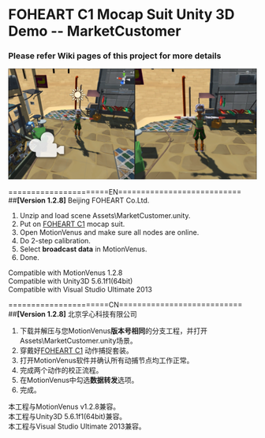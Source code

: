 # FOHEART C1 Mocap Suit Unity 3D Demo -- MarketCustomer
### Please refer Wiki pages of this project for more details
![MainThumb](https://raw.githubusercontent.com/FOHEART/U3D_Demo_MarketCustomer/master/Assets/Thumbnail/MarketCustomer.png)

======================EN===========================<br>
##**[Version 1.2.8]**
Beijing FOHEART Co.Ltd.<br>
1. Unzip and load scene Assets\MarketCustomer.unity.
2. Put on [FOHEART C1](http://www.foheart.com/) mocap suit.
3. Open MotionVenus and make sure all nodes are online.
4. Do 2-step calibration.
5. Select **broadcast data** in MotionVenus.
6. Done.

Compatible with MotionVenus 1.2.8<br>
Compatible with Unity3D 5.6.1f1(64bit)<br>
Compatible with Visual Studio Ultimate 2013<br>

======================CN===========================<br>
##**[Version 1.2.8]**
北京孚心科技有限公司<br>
1. 下载并解压与您MotionVenus**版本号相同**的分支工程，并打开Assets\MarketCustomer.unity场景。
2. 穿戴好[FOHEART C1](http://www.foheart.com/) 动作捕捉套装。
3. 打开MotionVenus软件并确认所有动捕节点均工作正常。
4. 完成两个动作的校正流程。
5. 在MotionVenus中勾选**数据转发**选项。
6. 完成。

本工程与MotionVenus v1.2.8兼容。<br>
本工程与Unity3D 5.6.1f1(64bit)兼容。<br>
本工程与Visual Studio Ultimate 2013兼容。<br>
